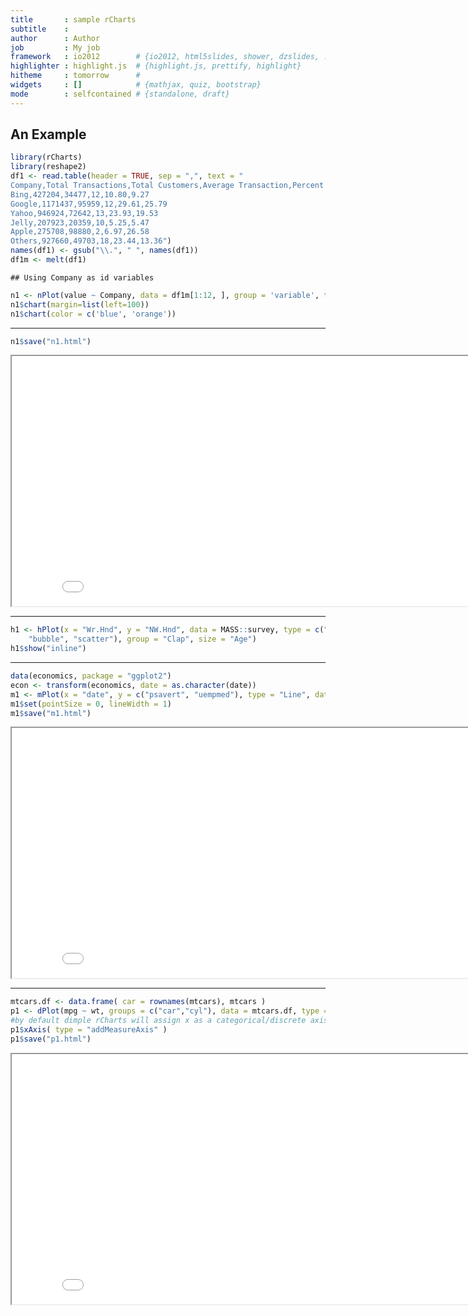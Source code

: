 ```yaml
---
title       : sample rCharts
subtitle    : 
author      : Author
job         : My job
framework   : io2012        # {io2012, html5slides, shower, dzslides, ...}
highlighter : highlight.js  # {highlight.js, prettify, highlight}
hitheme     : tomorrow      # 
widgets     : []            # {mathjax, quiz, bootstrap}
mode        : selfcontained # {standalone, draft}
---
```


## An Example





```r
library(rCharts)
library(reshape2)
df1 <- read.table(header = TRUE, sep = ",", text = "
Company,Total Transactions,Total Customers,Average Transaction,Percent of Total Transactions,Percent of Total Customers
Bing,427204,34477,12,10.80,9.27
Google,1171437,95959,12,29.61,25.79
Yahoo,946924,72642,13,23.93,19.53
Jelly,207923,20359,10,5.25,5.47
Apple,275708,98880,2,6.97,26.58
Others,927660,49703,18,23.44,13.36")
names(df1) <- gsub("\\.", " ", names(df1))
df1m <- melt(df1)
```

```
## Using Company as id variables
```

```r
n1 <- nPlot(value ~ Company, data = df1m[1:12, ], group = 'variable', type = 'multiBarChart',height=300,width=800)
n1$chart(margin=list(left=100))
n1$chart(color = c('blue', 'orange'))
```

---


```r
n1$save("n1.html")
```

<iframe src="n1.html" height=400 width=850></iframe>

---


```r
h1 <- hPlot(x = "Wr.Hnd", y = "NW.Hnd", data = MASS::survey, type = c("line", 
    "bubble", "scatter"), group = "Clap", size = "Age")
h1$show("inline")
```


<div id = 'chart1eb46ff11e0' class = 'rChart highcharts'></div>
<script type='text/javascript'>
    (function($){
        $(function () {
            var chart = new Highcharts.Chart({
 "dom": "chart1eb46ff11e0",
"width":            800,
"height":            400,
"credits": {
 "href": null,
"text": null 
},
"exporting": {
 "enabled": false 
},
"title": {
 "text": null 
},
"yAxis": [
 {
 "title": {
 "text": "NW.Hnd" 
} 
} 
],
"series": [
 {
 "data": [
 [
             13,
            13,
        17.417 
],
[
           15.4,
          16.4,
          18.5 
],
[
           15.6,
          15.8,
         17.75 
],
[
             16,
          15.5,
        17.417 
],
[
           16.5,
            17,
        17.417 
],
[
           16.7,
            17,
        23.083 
],
[
             17,
          17.5,
        19.167 
],
[
             17,
            18,
        18.333 
],
[
           17.5,
            17,
        17.667 
],
[
           17.5,
          17.1,
        18.417 
],
[
           17.5,
          17.5,
        17.667 
],
[
           17.6,
          17.2,
          18.5 
],
[
           17.6,
          17.8,
         17.25 
],
[
           17.9,
          17.8,
        18.417 
],
[
           17.9,
          18.4,
        18.917 
],
[
             18,
          17.5,
        17.583 
],
[
             18,
          17.7,
        17.583 
],
[
             18,
          17.9,
         30.75 
],
[
           18.3,
          18.5,
         18.75 
],
[
           18.5,
            18,
         18.25 
],
[
           18.5,
          18.1,
            21 
],
[
           18.5,
          18.5,
        24.167 
],
[
           18.5,
            19,
        23.833 
],
[
           18.7,
            18,
        19.833 
],
[
             19,
          18.5,
         17.25 
],
[
           19.5,
          19.5,
         16.75 
],
[
           19.5,
          20.5,
        17.583 
],
[
           19.7,
          20.1,
         17.75 
],
[
           20.5,
            20,
        19.667 
],
[
           20.5,
          20.5,
         19.75 
],
[
           20.5,
          20.5,
         19.25 
],
[
           20.6,
            21,
        18.417 
],
[
             21,
          19.5,
        18.333 
],
[
             21,
            21,
         18.25 
],
[
           21.5,
            22,
        17.917 
],
[
           21.8,
          22.3,
          25.5 
],
[
             22,
          21.5,
          18.5 
],
[
             23,
            22,
        18.917 
],
[
           23.2,
          22.7,
        18.917 
] 
],
"name": "Left",
"type": "line",
"marker": {
 "radius":              3 
} 
},
{
 "data": [
 [
             14,
          13.5,
        17.083 
],
[
             14,
          15.5,
        21.083 
],
[
             15,
            13,
            17 
],
[
           15.5,
          15.4,
        17.167 
],
[
           16.5,
          16.9,
        29.083 
],
[
             17,
          17.3,
        19.167 
],
[
             17,
          17.4,
        17.167 
],
[
             17,
          17.5,
          18.5 
],
[
           17.3,
            18,
        18.583 
],
[
           17.5,
          16.5,
          17.5 
],
[
           17.5,
            17,
        17.083 
],
[
           17.5,
            17,
          19.5 
],
[
           17.5,
          17.5,
        18.583 
],
[
           17.5,
          17.5,
         17.25 
],
[
           17.5,
            18,
         17.75 
],
[
           17.8,
          17.8,
        21.917 
],
[
             18,
          13.3,
        16.917 
],
[
             18,
          17.5,
        18.667 
],
[
             18,
            18,
        19.333 
],
[
             18,
            18,
            20 
],
[
             18,
          18.5,
        20.167 
],
[
             18,
            19,
         17.75 
],
[
           18.3,
          18.5,
        17.083 
],
[
           18.5,
            18,
        18.917 
],
[
           18.5,
            18,
        20.083 
],
[
           18.5,
          18.2,
        17.333 
],
[
           18.5,
          18.5,
        17.583 
],
[
           18.5,
          18.5,
        18.333 
],
[
           18.5,
          18.5,
            19 
],
[
           18.6,
            18,
        17.167 
],
[
           18.8,
          18.9,
        20.333 
],
[
           18.8,
          19.1,
        18.083 
],
[
           18.9,
          19.1,
         17.75 
],
[
             19,
          18.5,
        17.417 
],
[
             19,
            19,
        19.917 
],
[
             19,
          19.1,
        30.667 
],
[
           19.4,
          18.5,
        17.917 
],
[
           19.4,
          19.6,
        19.083 
],
[
           19.5,
          20.2,
          17.5 
],
[
           19.5,
          20.2,
        32.667 
],
[
           19.8,
            19,
          21.5 
],
[
             20,
          19.5,
        19.417 
],
[
             20,
          19.5,
        19.167 
],
[
             20,
            20,
          17.5 
],
[
           20.2,
          20.3,
          17.5 
],
[
           20.8,
          20.7,
          18.5 
],
[
           20.8,
          21.4,
        18.083 
],
[
             21,
            21,
        21.333 
],
[
           21.4,
            21,
            19 
],
[
           22.8,
          23.2,
        20.333 
] 
],
"name": "Neither",
"type": "bubble",
"marker": {
 "radius":              3 
} 
},
{
 "data": [
 [
             13,
          12.5,
        18.167 
],
[
           15.5,
          15.5,
          18.5 
],
[
           15.9,
          16.5,
        17.333 
],
[
             16,
          15.5,
        17.167 
],
[
             16,
          15.5,
        17.167 
],
[
             16,
            16,
         18.75 
],
[
             16,
            16,
        20.833 
],
[
             16,
            16,
        17.667 
],
[
             16,
          16.5,
            19 
],
[
           16.2,
          15.8,
         19.25 
],
[
           16.2,
          16.4,
            17 
],
[
           16.3,
          16.2,
          23.5 
],
[
           16.3,
          16.2,
         19.25 
],
[
           16.4,
          16.5,
        18.333 
],
[
           16.5,
            15,
         32.75 
],
[
           16.5,
            17,
            73 
],
[
           16.7,
          15.1,
        18.167 
],
[
           16.9,
            16,
          20.5 
],
[
             17,
          15.9,
          18.5 
],
[
             17,
          16.5,
        17.167 
],
[
             17,
          16.6,
        17.667 
],
[
             17,
          16.7,
        22.917 
],
[
             17,
            17,
        24.667 
],
[
             17,
          17.2,
          28.5 
],
[
             17,
          17.3,
        35.833 
],
[
             17,
          17.5,
        18.667 
],
[
             17,
          17.5,
        20.417 
],
[
             17,
          17.6,
        23.583 
],
[
             17,
          17.6,
          26.5 
],
[
           17.1,
          17.5,
         39.75 
],
[
           17.2,
          16.7,
        21.167 
],
[
           17.5,
            16,
          17.5 
],
[
           17.5,
          16.5,
        18.583 
],
[
           17.5,
            17,
        17.167 
],
[
           17.5,
            17,
            18 
],
[
           17.5,
          17.3,
        20.167 
],
[
           17.5,
          17.5,
        20.667 
],
[
           17.5,
          17.5,
         23.25 
],
[
           17.5,
          17.6,
         17.25 
],
[
           17.5,
          17.6,
        17.417 
],
[
           17.5,
          17.6,
        18.583 
],
[
           17.5,
          17.6,
         20.75 
],
[
           17.5,
          17.8,
        18.667 
],
[
           17.5,
            18,
            18 
],
[
           17.5,
          18.4,
        18.167 
],
[
           17.6,
          17.2,
        19.917 
],
[
           17.6,
          17.3,
         17.75 
],
[
           17.7,
            17,
         17.25 
],
[
           17.7,
          17.7,
        18.833 
],
[
           17.8,
            18,
        17.083 
],
[
             18,
            16,
         20.75 
],
[
             18,
          17.6,
        18.417 
],
[
             18,
          17.7,
            21 
],
[
             18,
          17.8,
        17.083 
],
[
             18,
            18,
        21.583 
],
[
             18,
            18,
        17.667 
],
[
             18,
          18.5,
         18.75 
],
[
             18,
          18.5,
        20.333 
],
[
             18,
          18.5,
          17.5 
],
[
             18,
          18.6,
          17.5 
],
[
           18.1,
          18.2,
        21.167 
],
[
           18.2,
          17.5,
        19.667 
],
[
           18.2,
            18,
            18 
],
[
           18.2,
          18.5,
        17.083 
],
[
           18.2,
          19.8,
        19.333 
],
[
           18.3,
            19,
        21.083 
],
[
           18.5,
            18,
        17.833 
],
[
           18.5,
            18,
        41.583 
],
[
           18.5,
            18,
        16.917 
],
[
           18.5,
            18,
          17.5 
],
[
           18.5,
            18,
        20.167 
],
[
           18.5,
            18,
        16.917 
],
[
           18.5,
          18.5,
        22.333 
],
[
           18.5,
          18.5,
          18.5 
],
[
           18.5,
            19,
        17.917 
],
[
           18.6,
          18.6,
        17.167 
],
[
           18.6,
          18.8,
        20.333 
],
[
           18.6,
          19.6,
        19.333 
],
[
           18.8,
          17.8,
        18.583 
],
[
           18.8,
          18.2,
          17.5 
],
[
           18.8,
          18.3,
        18.417 
],
[
           18.8,
          18.5,
        18.167 
],
[
           18.9,
          19.1,
        43.833 
],
[
           18.9,
          19.2,
         44.25 
],
[
           18.9,
            20,
        19.083 
],
[
             19,
          18.5,
        17.333 
],
[
             19,
          18.8,
        17.083 
],
[
             19,
          18.8,
         17.25 
],
[
             19,
            19,
        19.917 
],
[
             19,
          19.5,
         18.75 
],
[
             19,
          19.5,
        23.417 
],
[
           19.1,
            19,
        19.167 
],
[
           19.1,
          19.1,
        19.917 
],
[
           19.2,
          18.9,
        20.167 
],
[
           19.2,
          19.6,
        18.167 
],
[
           19.3,
          19.4,
        19.833 
],
[
           19.4,
          19.2,
        18.333 
],
[
           19.4,
          19.5,
        17.833 
],
[
           19.5,
          18.5,
         18.25 
],
[
           19.5,
          18.5,
        18.667 
],
[
           19.5,
            19,
        17.667 
],
[
           19.5,
          19.2,
        18.167 
],
[
           19.5,
          19.4,
        18.083 
],
[
           19.5,
          19.5,
         19.25 
],
[
           19.5,
          19.7,
        17.417 
],
[
           19.5,
          19.8,
            18 
],
[
           19.5,
            20,
         21.25 
],
[
           19.6,
          19.7,
          17.5 
],
[
           19.8,
            20,
        17.417 
],
[
             20,
          19.5,
            19 
],
[
             20,
          19.5,
        21.417 
],
[
             20,
          19.5,
        18.917 
],
[
             20,
          19.8,
        17.417 
],
[
             20,
            20,
        23.667 
],
[
             20,
          20.5,
         18.75 
],
[
             20,
          20.5,
        19.667 
],
[
           20.1,
            20,
        17.167 
],
[
           20.1,
          20.2,
          17.5 
],
[
           20.1,
          20.7,
        18.167 
],
[
           20.5,
          19.5,
        17.417 
],
[
           20.5,
          19.5,
        18.667 
],
[
           20.5,
            20,
          17.5 
],
[
           20.5,
            20,
        23.583 
],
[
           20.5,
          20.5,
        36.583 
],
[
           20.5,
          20.7,
        21.167 
],
[
           20.5,
            21,
        17.917 
],
[
             21,
          20.4,
        20.083 
],
[
             21,
          20.7,
          17.5 
],
[
             21,
          20.9,
        17.917 
],
[
             21,
          21.5,
        17.167 
],
[
           21.3,
          20.8,
        22.833 
],
[
           21.5,
          21.2,
         18.25 
],
[
           21.5,
          21.6,
        70.417 
],
[
           21.9,
          22.2,
        18.917 
],
[
             22,
          21.5,
            20 
],
[
             22,
            22,
          35.5 
],
[
             22,
            22,
        19.333 
],
[
             22,
          22.5,
        27.333 
],
[
           22.2,
            21,
            18 
],
[
           22.5,
          22.5,
            20 
],
[
           22.5,
          22.5,
         18.25 
],
[
           22.5,
          22.6,
            23 
],
[
           22.5,
            23,
        19.417 
],
[
             23,
          23.5,
        17.167 
],
[
           23.1,
          22.5,
        19.167 
],
[
           23.2,
          23.2,
        18.917 
],
[
           23.2,
          23.3,
        20.917 
] 
],
"name": "Right",
"type": "scatter",
"marker": {
 "radius":              3 
} 
} 
],
"xAxis": [
 {
 "title": {
 "text": "Wr.Hnd" 
} 
} 
],
"subtitle": {
 "text": null 
},
"id": "chart1eb46ff11e0",
"chart": {
 "renderTo": "chart1eb46ff11e0" 
} 
});
        });
    })(jQuery);
</script>

---



```r
data(economics, package = "ggplot2")
econ <- transform(economics, date = as.character(date))
m1 <- mPlot(x = "date", y = c("psavert", "uempmed"), type = "Line", data = econ)
m1$set(pointSize = 0, lineWidth = 1)
m1$save("m1.html")
```

<iframe src="m1.html" height=400 width=850></iframe>

---


```r
mtcars.df <- data.frame( car = rownames(mtcars), mtcars )
p1 <- dPlot(mpg ~ wt, groups = c("car","cyl"), data = mtcars.df, type = 'bubble')
#by default dimple rCharts will assign x as a categorical/discrete axis 
p1$xAxis( type = "addMeasureAxis" )
p1$save("p1.html")
```

<iframe src="p1.html" height=400 width=850></iframe>
